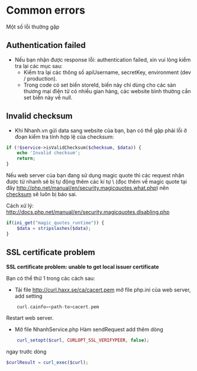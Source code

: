 # Common errors

Một số lỗi thường gặp

## Authentication failed

- Nếu bạn nhận được response lỗi: authentication failed, xin vui lòng kiểm tra lại các mục sau:
  - Kiểm tra lại các thông số apiUsername, secretKey, environment (dev / production).
  - Trong code có set biến storeId, biến này chỉ dùng cho các sàn thương mại điện tử có nhiều gian hàng, các website bình thường cần set biến này về null.

## Invalid checksum

- Khi Nhanh.vn gửi data sang website của bạn, bạn có thể gặp phải lỗi ở đoạn kiểm tra tính hợp lệ của checksum:
```php
if (!$service->isValidChecksum($checksum, $data)) {
	echo 'Invalid checksum';
	return;
}
```
Nếu web server của bạn đang sử dụng magic quote thì các request nhận được từ nhanh sẽ bị tự động thêm các kí tự \\ (đọc thêm về magic quote tại đây http://php.net/manual/en/security.magicquotes.what.php) nên [checksum](api.md#create-checksum) sẽ luôn bị báo  sai. 

Cách xử lý: http://docs.php.net/manual/en/security.magicquotes.disabling.php 
```php
if(ini_get("magic_quotes_runtime")) {
    $data = stripslashes($data);
}
```
## SSL certificate problem

**SSL certificate problem: unable to get local issuer certificate**

Bạn có thể thử 1 trong các cách sau:
- Tải file http://curl.haxx.se/ca/cacert.pem mở file php.ini của web server, add setting
```php
    curl.cainfo=<path-to>cacert.pem
```
Restart web server.

- Mở file NhanhService.php
Hàm sendRequest add thêm dòng 
```php
    curl_setopt($curl, CURLOPT_SSL_VERIFYPEER, false); 
```
ngay trước dòng 
```php
$curlResult = curl_exec($curl);
```








